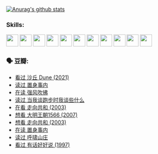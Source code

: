 
[![Anurag's github stats](https://github-readme-stats.vercel.app/api?username=w940853815)](https://github.com/anuraghazra/github-readme-stats)

### Skills:

<code><img height="32" src="https://cdn.jsdelivr.net/npm/simple-icons@v5/icons/python.svg"></code>
<code><img height="32" src="https://cdn.jsdelivr.net/npm/simple-icons@v5/icons/javascript.svg"></code>
<code><img height="32" src="https://cdn.jsdelivr.net/npm/simple-icons@v5/icons/django.svg"></code>
<code><img height="32" src="https://cdn.jsdelivr.net/npm/simple-icons@v5/icons/flask.svg"></code>
<code><img height="32" src="https://cdn.jsdelivr.net/npm/simple-icons@v5/icons/vuetify.svg"></code>
<code><img height="32" src="https://cdn.jsdelivr.net/npm/simple-icons@v5/icons/git.svg"></code>
<code><img height="32" src="https://cdn.jsdelivr.net/npm/simple-icons@v5/icons/docker.svg"></code>
<code><img height="32" src="https://cdn.jsdelivr.net/npm/simple-icons@v5/icons/postgresql.svg"></code>
<code><img height="32" src="https://cdn.jsdelivr.net/npm/simple-icons@v5/icons/elasticsearch.svg"></code>
<code><img height="32" src="https://cdn.jsdelivr.net/npm/simple-icons@v5/icons/macos.svg"></code>
<code><img height="32" src="https://cdn.jsdelivr.net/npm/simple-icons@v5/icons/linux.svg"></code>

### 🗣 豆瓣:

<!-- DOUBAN-ACTIVITIES:START -->
- [看过 沙丘 Dune‎ (2021)](https://www.douban.com/people/136069238/status/3726869471/?_i=42695697)
- [读过 置身事内](https://www.douban.com/people/136069238/status/3726223867/?_i=42695697)
- [在读 强风吹拂](https://www.douban.com/people/136069238/status/3725395475/?_i=42695697)
- [读过 当我谈跑步时我谈些什么](https://www.douban.com/people/136069238/status/3715422296/?_i=42695697)
- [在看 走向共和‎ (2003)](https://www.douban.com/people/136069238/status/3711470443/?_i=42695697)
- [想看 大明王朝1566‎ (2007)](https://www.douban.com/people/136069238/status/3710980213/?_i=42695697)
- [想看 走向共和‎ (2003)](https://www.douban.com/people/136069238/status/3710980002/?_i=42695697)
- [在读 置身事内](https://www.douban.com/people/136069238/status/3710472151/?_i=42695697)
- [读过 呼啸山庄](https://www.douban.com/people/136069238/status/3710470617/?_i=42695697)
- [看过 有话好好说‎ (1997)](https://www.douban.com/people/136069238/status/3709833172/?_i=42695697)
<!-- DOUBAN-ACTIVITIES:END -->
<!--
**w940853815/w940853815** is a ✨ _special_ ✨ repository because its `README.md` (this file) appears on your GitHub profile.

Here are some ideas to get you started:

- 🔭 I’m currently working on ...
- 🌱 I’m currently learning ...
- 👯 I’m looking to collaborate on ...
- 🤔 I’m looking for help with ...
- 💬 Ask me about ...
- 📫 How to reach me: ...
- 😄 Pronouns: ...
- ⚡ Fun fact: ...
-->
